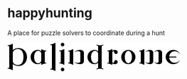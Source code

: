 # happyhunting
A place for puzzle solvers to coordinate during a hunt

![Palindrome logo](images/palindromelogo.png)
